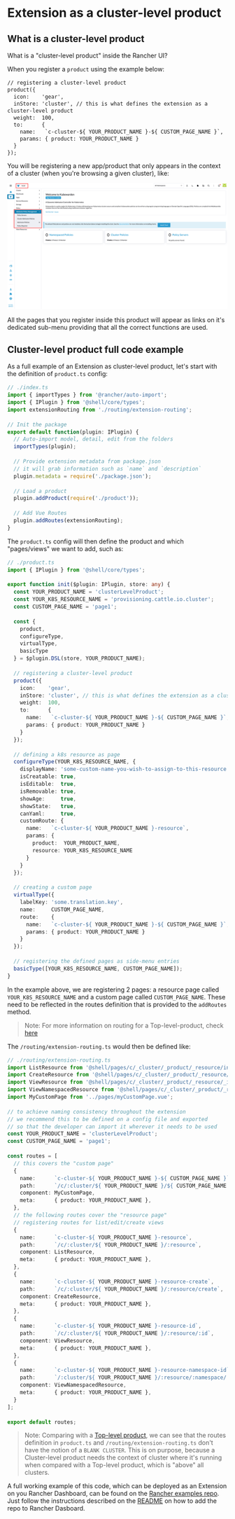 # Extension as a cluster-level product

## What is a cluster-level product
What is a "cluster-level product" inside the Rancher UI?

When you register a `product` using the example below:

```
// registering a cluster-level product
product({
  icon:    'gear',
  inStore: 'cluster', // this is what defines the extension as a cluster-level product
  weight:  100,
  to:      {
    name:   `c-cluster-${ YOUR_PRODUCT_NAME }-${ CUSTOM_PAGE_NAME }`,
    params: { product: YOUR_PRODUCT_NAME }
  }
});
```

You will be registering a new app/product that only appears in the context of a cluster (when you're browsing a given cluster), like:

![Cluster Level Product](../screenshots/c-level-prod.png)

All the pages that you register inside this product will appear as links on it's dedicated sub-menu providing that all the correct functions are used.

## Cluster-level product full code example
As a full example of an Extension as cluster-level product, let's start with the definition of `product.ts` config:

```ts
// ./index.ts
import { importTypes } from '@rancher/auto-import';
import { IPlugin } from '@shell/core/types';
import extensionRouting from './routing/extension-routing';

// Init the package
export default function(plugin: IPlugin) {
  // Auto-import model, detail, edit from the folders
  importTypes(plugin);

  // Provide extension metadata from package.json
  // it will grab information such as `name` and `description`
  plugin.metadata = require('./package.json');

  // Load a product
  plugin.addProduct(require('./product'));

  // Add Vue Routes
  plugin.addRoutes(extensionRouting);
}
```

The `product.ts` config will then define the product and which "pages/views" we want to add, such as:

```ts
// ./product.ts
import { IPlugin } from '@shell/core/types';

export function init($plugin: IPlugin, store: any) {
  const YOUR_PRODUCT_NAME = 'clusterLevelProduct';
  const YOUR_K8S_RESOURCE_NAME = 'provisioning.cattle.io.cluster';
  const CUSTOM_PAGE_NAME = 'page1';

  const {
    product,
    configureType,
    virtualType,
    basicType
  } = $plugin.DSL(store, YOUR_PRODUCT_NAME);

  // registering a cluster-level product
  product({
    icon:    'gear',
    inStore: 'cluster', // this is what defines the extension as a cluster-level product
    weight:  100,
    to:      {
      name:   `c-cluster-${ YOUR_PRODUCT_NAME }-${ CUSTOM_PAGE_NAME }`,
      params: { product: YOUR_PRODUCT_NAME }
    }
  });

  // defining a k8s resource as page
  configureType(YOUR_K8S_RESOURCE_NAME, {
    displayName: 'some-custom-name-you-wish-to-assign-to-this-resource',
    isCreatable: true,
    isEditable:  true,
    isRemovable: true,
    showAge:     true,
    showState:   true,
    canYaml:     true,
    customRoute: {
      name:   `c-cluster-${ YOUR_PRODUCT_NAME }-resource`,
      params: {
        product:  YOUR_PRODUCT_NAME,
        resource: YOUR_K8S_RESOURCE_NAME
      }
    }
  });

  // creating a custom page
  virtualType({
    labelKey: 'some.translation.key',
    name:     CUSTOM_PAGE_NAME,
    route:    {
      name:   `c-cluster-${ YOUR_PRODUCT_NAME }-${ CUSTOM_PAGE_NAME }`,
      params: { product: YOUR_PRODUCT_NAME }
    }
  });

  // registering the defined pages as side-menu entries
  basicType([YOUR_K8S_RESOURCE_NAME, CUSTOM_PAGE_NAME]);
}

```

In the example above, we are registering 2 pages: a resource page called `YOUR_K8S_RESOURCE_NAME` and a custom page called `CUSTOM_PAGE_NAME`. These need to be reflected in the routes definition that is provided to the `addRoutes` method.

> Note: For more information on routing for a Top-level-product, check [here](../api/nav/routing.md#routes-definition-for-an-extension-as-a-top-level-product)

The `/routing/extension-routing.ts` would then be defined like:

```ts
// ./routing/extension-routing.ts
import ListResource from '@shell/pages/c/_cluster/_product/_resource/index.vue';
import CreateResource from '@shell/pages/c/_cluster/_product/_resource/create.vue';
import ViewResource from '@shell/pages/c/_cluster/_product/_resource/_id.vue';
import ViewNamespacedResource from '@shell/pages/c/_cluster/_product/_resource/_namespace/_id.vue';
import MyCustomPage from '../pages/myCustomPage.vue';

// to achieve naming consistency throughout the extension
// we recommend this to be defined on a config file and exported
// so that the developer can import it wherever it needs to be used
const YOUR_PRODUCT_NAME = 'clusterLevelProduct';
const CUSTOM_PAGE_NAME = 'page1';

const routes = [
  // this covers the "custom page"
  {
    name:      `c-cluster-${ YOUR_PRODUCT_NAME }-${ CUSTOM_PAGE_NAME }`,
    path:      `/c/:cluster/${ YOUR_PRODUCT_NAME }/${ CUSTOM_PAGE_NAME }`,
    component: MyCustomPage,
    meta:      { product: YOUR_PRODUCT_NAME },
  },
  // the following routes cover the "resource page"
  // registering routes for list/edit/create views
  {
    name:      `c-cluster-${ YOUR_PRODUCT_NAME }-resource`,
    path:      `/c/:cluster/${ YOUR_PRODUCT_NAME }/:resource`,
    component: ListResource,
    meta:      { product: YOUR_PRODUCT_NAME },
  },
  {
    name:      `c-cluster-${ YOUR_PRODUCT_NAME }-resource-create`,
    path:      `/c/:cluster/${ YOUR_PRODUCT_NAME }/:resource/create`,
    component: CreateResource,
    meta:      { product: YOUR_PRODUCT_NAME },
  },
  {
    name:      `c-cluster-${ YOUR_PRODUCT_NAME }-resource-id`,
    path:      `/c/:cluster/${ YOUR_PRODUCT_NAME }/:resource/:id`,
    component: ViewResource,
    meta:      { product: YOUR_PRODUCT_NAME },
  },
  {
    name:      `c-cluster-${ YOUR_PRODUCT_NAME }-resource-namespace-id`,
    path:      `/:cluster/${ YOUR_PRODUCT_NAME }/:resource/:namespace/:id`,
    component: ViewNamespacedResource,
    meta:      { product: YOUR_PRODUCT_NAME },
  }
];

export default routes;
```

> Note: Comparing with a [Top-level product](./top-level-product), we can see that the routes definition in `product.ts` and `/routing/extension-routing.ts` don't have the notion of a `BLANK CLUSTER`. This is on purpose, because a Cluster-level product needs the context of cluster where it's running when compared with a Top-level product, which is "above" all clusters.

A full working example of this code, which can be deployed as an Extension on you Rancher Dashboard, can be found on the [Rancher examples repo](https://github.com/rancher/ui-plugin-examples). Just follow the instructions described on the [README](https://github.com/rancher/ui-plugin-examples#readme) on how to add the repo to Rancher Dasboard.